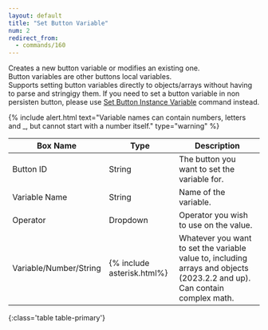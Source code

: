 ```yaml
---
layout: default
title: "Set Button Variable"
num: 2
redirect_from:
  - commands/160
---
```


Creates a new button variable or modifies an existing one.\
Button variables are other buttons local variables.\
Supports setting button variables directly to objects/arrays without having to parse and stringigy them.
If you need to set a button variable in non persisten button, please use [Set Button Instance Variable](#setbuttoninstancevariable) command instead.

{% include alert.html text="Variable names can contain numbers, letters and _, but cannot start with a number itself." type="warning" %}

| Box Name | Type | Description |
|-------|--------|--------
|Button ID | String | The button you want to set the variable for.
| Variable Name | String | Name of the variable. |
| Operator | Dropdown | Operator you wish to use on the value.|
| Variable/Number/String | {% include asterisk.html%} | Whatever you want to set the variable value to, including arrays and objects (2023.2.2 and up). Can contain complex math. 
{:class='table table-primary'}






